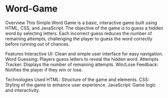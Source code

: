 # Word-Game
Overview
This Simple Word Game is a basic, interactive game built using HTML, CSS, and JavaScript. The objective of the game is to guess a hidden word by selecting letters. Each incorrect guess reduces the number of remaining attempts, challenging the player to guess the word correctly before running out of chances.

Features
Interactive UI: Clean and simple user interface for easy navigation.
Word Guessing: Players guess letters to reveal the hidden word.
Attempts Tracker: Displays the number of remaining attempts.
Win/Lose Feedback: Notifies the player if they win or lose.

Technologies Used
HTML: Structure of the game and elements.
CSS: Styling of the game to enhance user experience.
JavaScript: Game logic and interactivity.
